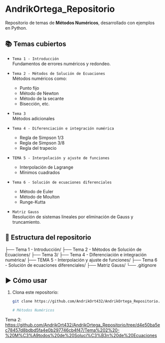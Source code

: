 # AndrikOrtega_Repositorio

Repositorio de temas de **Métodos Numéricos**, desarrollado con ejemplos en Python.

## 📚 Temas cubiertos

- `Tema 1 - Introducción`  
  Fundamentos de errores numéricos y redondeo.

- `Tema 2 - Métodos de Solución de Ecuaciones`  
  Métodos numéricos como:
  - Punto fijo
  - Método de Newton
  - Método de la secante
  - Bisección, etc.

- `Tema 3`  
  Métodos adicionales

- `Tema 4 - Diferenciación e integración numérica`  
  - Regla de Simpson 1/3
  - Regla de Simpson 3/8
  - Regla del trapecio

- `TEMA 5 - Interpolación y ajuste de funciones`  
  - Interpolación de Lagrange
  - Mínimos cuadrados

- `Tema 6 - Solución de ecuaciones diferenciales`  
  - Método de Euler
  - Método de Moulton
  - Runge-Kutta

- `Matriz Gauss`  
  Resolución de sistemas lineales por eliminación de Gauss y truncamiento.

## 📁 Estructura del repositorio
├── Tema 1 - Introducción/
├── Tema 2 - Métodos de Solución de Ecuaciones/
├── Tema 3/
├── Tema 4 - Diferenciación e integración numérica/
├── TEMA 5 - Interpolación y ajuste de funciones/
├── Tema 6 - Solución de ecuaciones diferenciales/
├── Matriz Gauss/
└── .gitignore

## ▶️ Cómo usar

1. Clona este repositorio:
   ```bash
   git clone https://github.com/AndrikOrt432/AndrikOrtega_Repositorio.git

   # Métodos Numéricos
Tema 2:
https://github.com/AndrikOrt432/AndrikOrtega_Repositorio/tree/d4e50ba5ec78457d8bdbd5fa4e0b297746cb4f47/Tema%202%20-%20M%C3%A9todos%20de%20Soluci%C3%B3n%20de%20Ecuaciones

